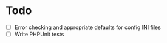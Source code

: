 # Todo

- [ ] Error checking and appropriate defaults for config INI files
- [ ] Write PHPUnit tests
